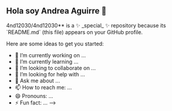 ## Hola soy Andrea Aguirre 👋

<!--
**# 💫 About Me:
Soy Ingeniera en Informática con formación técnica y una gran pasión por el desarrollo de software. A lo largo de mi carrera, he adquirido experiencia en algunas áreas de la informática, y en este momento estoy enfocada en el desarrollo de aplicaciones Android nativas. A pesar de ser relativamente nueva en esta área, me siento profundamente motivada por seguir aprendiendo y mejorar mis habilidades a través de proyectos reales.<br><br>Mi objetivo es crear aplicaciones móviles funcionales, intuitivas y de alto rendimiento, que brinden una excelente experiencia a los usuarios. Siempre estoy en busca de nuevos retos que me permitan crecer profesionalmente y contribuir al desarrollo de soluciones innovadoras. Me encanta trabajar en equipo, compartir conocimientos y aprender de otros desarrolladores.<br><br>Con 29 años y originaria de México, estoy emocionada por las oportunidades que me permitan seguir evolucionando como profesional y explorar las últimas tendencias tecnológicas en el mundo del desarrollo móvil.<br><br>¡Estoy lista para seguir aprendiendo y colaborar en proyectos apasionantes!<br><br>


## 🌐 Socials:
[![LinkedIn](https://img.shields.io/badge/LinkedIn-%230077B5.svg?logo=linkedin&logoColor=white)](https://linkedin.com/in/www.linkedin.com/in/andrea-aguirre-rendon) 

# 💻 Tech Stack:
![Kotlin](https://img.shields.io/badge/kotlin-%237F52FF.svg?style=for-the-badge&logo=kotlin&logoColor=white) ![NodeJS](https://img.shields.io/badge/node.js-6DA55F?style=for-the-badge&logo=node.js&logoColor=white) ![Postgres](https://img.shields.io/badge/postgres-%23316192.svg?style=for-the-badge&logo=postgresql&logoColor=white) ![SQLite](https://img.shields.io/badge/sqlite-%2307405e.svg?style=for-the-badge&logo=sqlite&logoColor=white) ![Canva](https://img.shields.io/badge/Canva-%2300C4CC.svg?style=for-the-badge&logo=Canva&logoColor=white) ![Figma](https://img.shields.io/badge/figma-%23F24E1E.svg?style=for-the-badge&logo=figma&logoColor=white) ![Firebase](https://img.shields.io/badge/firebase-%23039BE5.svg?style=for-the-badge&logo=firebase) ![JavaScript](https://img.shields.io/badge/javascript-%23323330.svg?style=for-the-badge&logo=javascript&logoColor=%23F7DF1E) ![Postman](https://img.shields.io/badge/Postman-FF6C37?style=for-the-badge&logo=postman&logoColor=white) ![GitHub](https://img.shields.io/badge/github-%23121011.svg?style=for-the-badge&logo=github&logoColor=white) ![MicrosoftSQLServer](https://img.shields.io/badge/Microsoft%20SQL%20Server-CC2927?style=for-the-badge&logo=microsoft%20sql%20server&logoColor=white) ![Postgres](https://img.shields.io/badge/postgres-%23316192.svg?style=for-the-badge&logo=postgresql&logoColor=white)
# 📊 GitHub Stats:
![](https://github-readme-stats.vercel.app/api?username=4nd12030&theme=catppuccin_mocha&hide_border=true&include_all_commits=true&count_private=true)<br/>
![](https://github-readme-streak-stats.herokuapp.com/?user=4nd12030&theme=catppuccin_mocha&hide_border=true)<br/>
![](https://github-readme-stats.vercel.app/api/top-langs/?username=4nd12030&theme=catppuccin_mocha&hide_border=true&include_all_commits=true&count_private=true&layout=compact)

## 🏆 GitHub Trophies
![](https://github-profile-trophy.vercel.app/?username=4nd12030&theme=blue_navy&no-frame=false&no-bg=true&margin-w=4)

### ✍️ Random Dev Quote
![](https://quotes-github-readme.vercel.app/api?type=horizontal&theme=tokyonight)

### 🔝 Top Contributed Repo
![](https://github-contributor-stats.vercel.app/api?username=4nd12030&limit=5&theme=dark&combine_all_yearly_contributions=true)

---
[![](https://visitcount.itsvg.in/api?id=4nd12030&icon=0&color=0)](https://visitcount.itsvg.in)

<!-- Proudly created with GPRM ( https://gprm.itsvg.in ) -->4nd12030/4nd12030** is a ✨ _special_ ✨ repository because its `README.md` (this file) appears on your GitHub profile.

Here are some ideas to get you started:

- 🔭 I’m currently working on ...
- 🌱 I’m currently learning ...
- 👯 I’m looking to collaborate on ...
- 🤔 I’m looking for help with ...
- 💬 Ask me about ...
- 📫 How to reach me: ...
- 😄 Pronouns: ...
- ⚡ Fun fact: ...
-->
